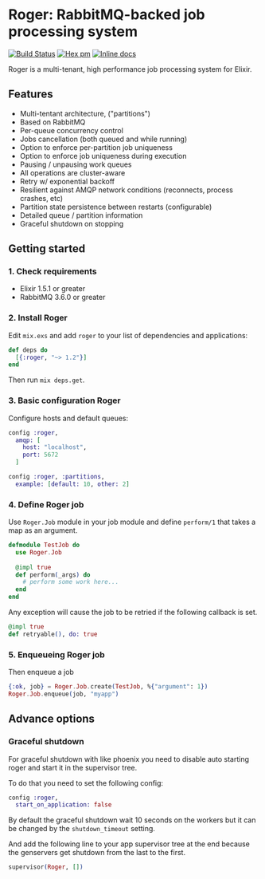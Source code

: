 # Roger: RabbitMQ-backed job processing system

[![Build Status](https://travis-ci.org/bettyblocks/roger.png?branch=master)](https://travis-ci.org/bettyblocks/roger)
[![Hex pm](http://img.shields.io/hexpm/v/roger.svg?style=flat)](https://hex.pm/packages/roger)
[![Inline docs](http://inch-ci.org/github/bettyblocks/roger.svg)](http://inch-ci.org/github/bettyblocks/roger)

Roger is a multi-tenant, high performance job processing system for Elixir.


## Features

- Multi-tentant architecture, ("partitions")
- Based on RabbitMQ
- Per-queue concurrency control
- Jobs cancellation (both queued and while running)
- Option to enforce per-partition job uniqueness
- Option to enforce job uniqueness during execution
- Pausing / unpausing work queues
- All operations are cluster-aware
- Retry w/ exponential backoff
- Resilient against AMQP network conditions (reconnects, process crashes, etc)
- Partition state persistence between restarts (configurable)
- Detailed queue / partition information
- Graceful shutdown on stopping 

## Getting started

### 1. Check requirements

- Elixir 1.5.1 or greater
- RabbitMQ 3.6.0 or greater

### 2. Install Roger

Edit `mix.exs` and add `roger` to your list of dependencies and applications:

```elixir
def deps do
  [{:roger, "~> 1.2"}]
end
```

Then run `mix deps.get`.

### 3. Basic configuration Roger

Configure hosts and default queues:

```elixir
config :roger,
  amqp: [
    host: "localhost",
    port: 5672
  ]

config :roger, :partitions,
  example: [default: 10, other: 2]
```

### 4. Define Roger job

Use `Roger.Job` module in your job module and define `perform/1` that takes a map as an argument.

```elixir
defmodule TestJob do
  use Roger.Job
  
  @impl true
  def perform(_args) do
    # perform some work here...
  end
end
```

Any exception will cause the job to be retried if the following callback is set.
```elixir 
@impl true
def retryable(), do: true
```


### 5. Enqueueing Roger job

Then enqueue a job

```elixir
{:ok, job} = Roger.Job.create(TestJob, %{"argument": 1})
Roger.Job.enqueue(job, "myapp")

```

## Advance options

### Graceful shutdown

For graceful shutdown with like phoenix you need to disable auto starting roger and start it in the supervisor tree.

To do that you need to set the following config:

```elixir
config :roger,
  start_on_application: false
```

By default the graceful shutdown wait 10 seconds on the workers but it can be changed by the `shutdown_timeout` setting.

And add the following line to your app supervisor tree at the end because the genservers get shutdown from the last to the first.

```elixir
supervisor(Roger, [])
```
